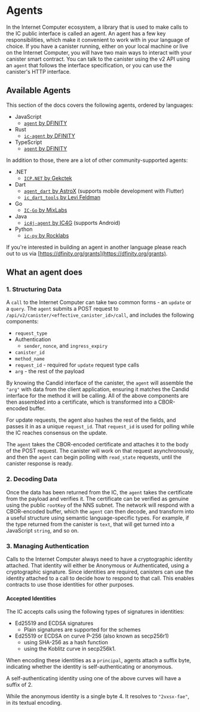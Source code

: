 # Agents

In the Internet Computer ecosystem, a library that is used to make calls to the IC public interface is called an agent.
An agent has a few key responsibilities, which make it convenient to work with in your language of choice. 
If you have a canister running, either on your local machine or live on the Internet Computer, you will have two main ways to interact with your canister smart contract.
You can talk to the canister using the v2 API using an `agent` that follows the interface specification, or you can use the canister's HTTP interface.

## Available Agents

This section of the docs covers the following agents, ordered by languages:
- JavaScript
  - [`agent` by DFINITY](./agent-dfinity.md)
- Rust
  - [`ic-agent` by DFINITY](./ic-agent-dfinity.md)
- TypeScript
  - [`agent` by DFINITY](./agent-dfinity.md)

In addition to those, there are a lot of other community-supported agents:
- .NET
  - [`ICP.NET` by Gekctek](https://github.com/Gekctek/ICP.NET)
- Dart
  - [`agent_dart` by AstroX](https://github.com/AstroxNetwork/agent_dart) (supports mobile development with Flutter)
  - [`ic_dart_tools` by Levi Feldman](https://github.com/levifeldman/ic_tools_dart)
- Go
  - [`IC-Go` by MixLabs](https://github.com/mix-labs/IC-Go)
- Java
  - [`ic4j-agent` by IC4G](https://github.com/ic4j/ic4j-agent) (supports Android)
- Python
  - [`ic-py` by Rocklabs](https://github.com/rocklabs-io/ic-py)

If you're interested in building an agent in another language please reach out to us via [https://dfinity.org/grants](https://dfinity.org/grants).

## What an agent does

### 1. Structuring Data

A `call` to the Internet Computer can take two common forms - an `update` or a `query`. The `agent` submits a POST request to `/api/v2/canister/<effective_canister_id>/call`, and includes the following components: 
* `request_type`
* Authentication
    * `sender`, `nonce`, and `ingress_expiry`
* `canister_id`
* `method_name`
* `request_id` - required for `update` request type calls
* `arg` - the rest of the payload

By knowing the Candid interface of the canister, the `agent` will assemble the `"arg"` with data from the client application, ensuring it matches the Candid interface for the method it will be calling. All of the above components are then assembled into a certificate, which is transformed into a CBOR-encoded buffer.

For update requests, the agent also hashes the rest of the fields, and passes it in as a unique `request_id`. That `request_id` is used for polling while the IC reaches consensus on the update.

The `agent` takes the CBOR-encoded certificate and attaches it to the body of the POST request. The canister will work on that request asynchronously, and then the `agent` can begin polling with `read_state` requests, until the canister response is ready.

### 2. Decoding Data

Once the data has been returned from the IC, the `agent` takes the certificate from the payload and verifies it. The certificate can be verified as genuine using the public `rootKey` of the NNS subnet. The network will respond with a CBOR-encoded buffer, which the `agent` can then decode, and transform into a useful structure using semantic language-specific types. For example, if the type returned from the canister is `text`, that will get turned into a JavaScript `string`, and so on.

### 3. Managing Authentication

Calls to the Internet Computer always need to have a cryptographic identity attached. That identity will either be Anonymous or Authenticated, using a cryptographic signature. Since identities are required, canisters can use the identity attached to a call to decide how to respond to that call. This enables contracts to use those identities for other purposes. 

#### Accepted Identities

The IC accepts calls using the following types of signatures in identities:

* Ed25519 and ECDSA signatures
  * Plain signatures are supported for the schemes
* Ed25519 or ECDSA on curve P-256 (also known as secp256r1)
  * using SHA-256 as a hash function
  * using the Koblitz curve in secp256k1.

When encoding these identities as a `principal`, agents attach a suffix byte, indicating whether the identity is self-authenticating or anonymous. 

A self-authenticating identity using one of the above curves will have a suffix of 2.

While the anonymous identity is a single byte 4. It resolves to `"2vxsx-fae"`, in its textual encoding.
